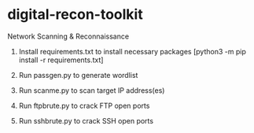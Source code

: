 # digital-recon-toolkit

Network Scanning & Reconnaissance

1. Install requirements.txt to install necessary packages
   [python3 -m pip install -r requirements.txt]  

2. Run passgen.py to generate wordlist

3. Run scanme.py to scan target IP address(es)

4. Run ftpbrute.py to crack FTP open ports

5. Run sshbrute.py to crack SSH open ports


